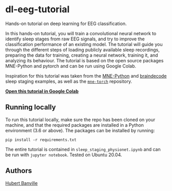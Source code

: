 # dl-eeg-tutorial
Hands-on tutorial on deep learning for EEG classification.

In this hands-on tutorial, you will train a convolutional neural network to identify sleep stages from raw EEG signals, and try to improve the classification performance of an existing model. The tutorial will guide you through the different steps of loading publicly available sleep recordings, preparing the data for training, creating a neural network, training it, and analyzing its behaviour. The tutorial is based on the open source packages MNE-Python and pytorch and can be run using Google Colab.

Inspiration for this tutorial was taken from the [MNE-Python](https://mne.tools/stable/auto_tutorials/sample-datasets/plot_sleep.html) and [braindecode](https://braindecode.org/auto_examples/plot_sleep_staging.html) sleep staging examples, as well as the [`mne-torch`](https://github.com/mne-tools/mne-torch) repository.

[**Open this tutorial in Google Colab**](https://colab.research.google.com/github/hubertjb/dl-eeg-tutorial/blob/main/sleep_staging_physionet.ipynb)

## Running locally

To run this tutorial locally, make sure the repo has been cloned on your machine, and that the required packages are installed in a Python environment (3.6 or above). The packages can be installed by running:
```
pip install -r requirements.txt
```

The entire tutorial is contained in `sleep_staging_physionet.ipynb` and can be run with `jupyter notebook`.
Tested on Ubuntu 20.04.

## Authors

[Hubert Banville](https://hubertjb.github.io/)
